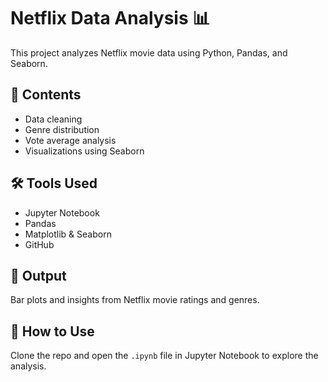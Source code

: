 # Netflix Data Analysis 📊

This project analyzes Netflix movie data using Python, Pandas, and Seaborn.

## 📁 Contents
- Data cleaning
- Genre distribution
- Vote average analysis
- Visualizations using Seaborn

## 🛠️ Tools Used
- Jupyter Notebook
- Pandas
- Matplotlib & Seaborn
- GitHub

## 📌 Output
Bar plots and insights from Netflix movie ratings and genres.

## 📄 How to Use
Clone the repo and open the `.ipynb` file in Jupyter Notebook to explore the analysis.
